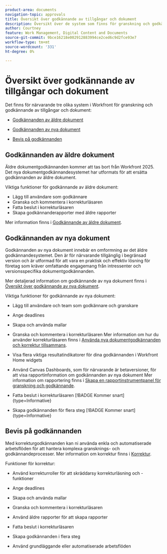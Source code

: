```yaml
---
product-area: documents
navigation-topic: approvals
title: Översikt över godkännande av tillgångar och dokument
description: Översikt över de system som finns för granskning och godkännande i Workfront.
author: Courtney
feature: Work Management, Digital Content and Documents
source-git-commit: 9bce16218e002912883994ce2ced6c9d2fce93e7
workflow-type: tm+mt
source-wordcount: '331'
ht-degree: 0%

---
```



# Översikt över godkännande av tillgångar och dokument

Det finns för närvarande tre olika system i Workfront för granskning och godkännande av tillgångar och dokument:

* [Godkännanden av äldre dokument](#legacy-document-approvals)

* [Godkännanden av nya dokument](#new-document-approvals)

* [Bevis på godkännanden](#proof-approvals)

## Godkännanden av äldre dokument

Äldre dokumentgodkännanden kommer att tas bort från Workfront 2025. Det nya dokumentgodkännandesystemet har utformats för att ersätta godkännanden av äldre dokument.

Viktiga funktioner för godkännande av äldre dokument:

* Lägg till användare som godkännare
* Granska och kommentera i korrekturläsaren
* Fatta beslut i korrekturläsaren
* Skapa godkännanderapporter med äldre rapporter

Mer information finns i [Godkännande av äldre dokument](/help/quicksilver/review-and-approve-work/manage-approvals/approval-process-in-workfront.md#document-approval-processes).

## Godkännanden av nya dokument

Godkännanden av nya dokument innebär en omformning av det äldre godkännandesystemet. Den är för närvarande tillgänglig i begränsad version och är utformad för att vara en praktisk och effektiv lösning för företag som kräver omfattande engagemang från intressenter och versionsspecifika dokumentgodkännanden.

Mer detaljerad information om godkännande av nya dokument finns i [Översikt över godkännande av nya dokument](/help/quicksilver/review-and-approve-work/document-reviews-and-approvals/document-approvals-overview.md).

Viktiga funktioner för godkännande av nya dokument:

* Lägg till användare och team som godkännare och granskare

* Ange deadlines

* Skapa och använda mallar

* Granska och kommentera i korrekturläsaren
Mer information om hur du använder korrekturläsaren finns i [Använda nya dokumentgodkännanden och korrektur tillsammans](/help/quicksilver/review-and-approve-work/document-reviews-and-approvals/doc-approvals-and-proofing.md).

* Visa flera viktiga resultatindikatorer för dina godkännanden i Workfront Home widgets

* Använd Canvas Dashboards, som för närvarande är betaversioner, för att visa rapportinformation om godkännanden av nya dokument
Mer information om rapportering finns i [Skapa en rapportinstrumentpanel för granskning och godkännande](/help/quicksilver/review-and-approve-work/document-reviews-and-approvals/create-review-and-approval-dashboard.md).

* Fatta beslut i korrekturläsaren [!BADGE Kommer snart]{type=Informative}

* Skapa godkännanden för flera steg [!BADGE Kommer snart]{type=Informative}


## Bevis på godkännanden

Med korrekturgodkännanden kan ni använda enkla och automatiserade arbetsflöden för att hantera komplexa gransknings- och godkännandeprocesser. Mer information om korrektur finns i [Korrektur](/help/quicksilver/review-and-approve-work/proofing/proofing-overview/proofing-basics.md).

Funktioner för korrektur:

* Använd korrekturroller för att skräddarsy korrekturläsning och -funktioner

* Ange deadlines

* Skapa och använda mallar

* Granska och kommentera i korrekturläsaren

* Använd äldre rapporter för att skapa rapporter

* Fatta beslut i korrekturläsaren

* Skapa godkännanden i flera steg

* Använd grundläggande eller automatiserade arbetsflöden


